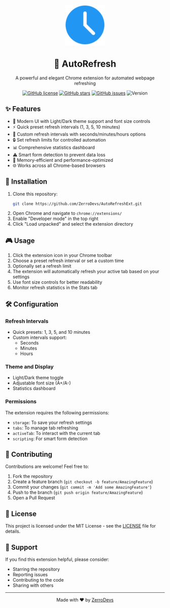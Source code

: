 <div align="center">
  <img src="icons/icon48.svg" alt="AutoRefresh Logo" width="128" height="128">
  <h1>🔄 AutoRefresh</h1>
  
  <p>A powerful and elegant Chrome extension for automated webpage refreshing</p>

  [![GitHub license](https://img.shields.io/github/license/ZerroDevs/AutoRefreshExt)](https://github.com/ZerroDevs/AutoRefreshExt/blob/main/LICENSE)
  [![GitHub stars](https://img.shields.io/github/stars/ZerroDevs/AutoRefreshExt)](https://github.com/ZerroDevs/AutoRefreshExt/stargazers)
  [![GitHub issues](https://img.shields.io/github/issues/ZerroDevs/AutoRefreshExt)](https://github.com/ZerroDevs/AutoRefreshExt/issues)
  ![Version](https://img.shields.io/badge/version-1.1-blue)
</div>

## ✨ Features

- 🎨 Modern UI with Light/Dark theme support and font size controls
- ⚡ Quick preset refresh intervals (1, 3, 5, 10 minutes)
- 🎯 Custom refresh intervals with seconds/minutes/hours options
- 🔒 Set refresh limits for controlled automation
- 📊 Comprehensive statistics dashboard
- ⚠️ Smart form detection to prevent data loss
- 💪 Memory-efficient and performance-optimized
- 🌐 Works across all Chrome-based browsers

## 🚀 Installation

1. Clone this repository:
	 ```bash
	 git clone https://github.com/ZerroDevs/AutoRefreshExt.git
	 ```
2. Open Chrome and navigate to `chrome://extensions/`
3. Enable "Developer mode" in the top right
4. Click "Load unpacked" and select the extension directory

## 🎮 Usage

1. Click the extension icon in your Chrome toolbar
2. Choose a preset refresh interval or set a custom time
3. Optionally set a refresh limit
4. The extension will automatically refresh your active tab based on your settings
5. Use font size controls for better readability
6. Monitor refresh statistics in the Stats tab

## 🛠️ Configuration

### Refresh Intervals
- Quick presets: 1, 3, 5, and 10 minutes
- Custom intervals support:
  - Seconds
  - Minutes
  - Hours

### Theme and Display
- Light/Dark theme toggle
- Adjustable font size (A+/A-)
- Statistics dashboard

### Permissions
The extension requires the following permissions:
- `storage`: To save your refresh settings
- `tabs`: To manage tab refreshing
- `activeTab`: To interact with the current tab
- `scripting`: For smart form detection

## 🤝 Contributing

Contributions are welcome! Feel free to:

1. Fork the repository
2. Create a feature branch (`git checkout -b feature/AmazingFeature`)
3. Commit your changes (`git commit -m 'Add some AmazingFeature'`)
4. Push to the branch (`git push origin feature/AmazingFeature`)
5. Open a Pull Request

## 📝 License

This project is licensed under the MIT License - see the [LICENSE](LICENSE) file for details.

## 🌟 Support

If you find this extension helpful, please consider:
- Starring the repository
- Reporting issues
- Contributing to the code
- Sharing with others

---

<div align="center">
	Made with ❤️ by <a href="https://github.com/ZerroDevs">ZerroDevs</a>
</div>